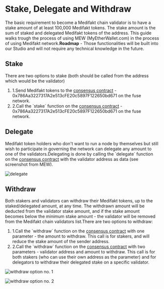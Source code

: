 # Stake, Delegate and Withdraw

The basic requirement to become a Medifakt chain validator is to have a stake amount of at least 100,000 Medifakt tokens. The stake amount is the sum of staked and delegated Medifakt tokens of the address. This guide walks trough the process of using MEW (MyEtherWallet.com) in the process of using Medifakt network.**Roadmap** - Those functionalities will be built into our Studio and will not require any technical knowledge in the future.

## Stake <a href="#stake" id="stake"></a>

There are two options to stake (both should be called from the address which would be the validator)

1. 1.Send Medifakt tokens to the [consensus contract](https://explorer.medifakt.network/address/0x3014ca10b91cb3d0ad85fef7a3cb95bcac9c0f79) - 0x786Aa3227317A2e513cFE20c5897F122650bd671 on the fuse network.
2. 2.Call the \`stake\` function on the [consensus contract](https://explorer.medifakt.network/address/0x3014ca10b91cb3d0ad85fef7a3cb95bcac9c0f79) - 0x786Aa3227317A2e513cFE20c5897F122650bd671 on the fuse network.

## Delegate <a href="#delegate" id="delegate"></a>

Medifakt token holders who don't want to run a node by themselves but still wish to participate in governing the network can delegate any amount to one of the validators.Delegating is done by calling the \`delegate\` function on the [consensus contract](https://explorer.medifakt.network/address/0x3014ca10b91cb3d0ad85fef7a3cb95bcac9c0f79) with the validator address as data (see screenshot from MEW).

![delegate](https://3886961007-files.gitbook.io/\~/files/v0/b/gitbook-x-prod.appspot.com/o/spaces%2F-MQROvzQPC4eD8u5AQhv%2Fuploads%2FfW2bi43f3TMgmwzi7wSZ%2Fimage.png?alt=media\&token=f30eb8a1-ff40-4f1e-9f73-89466ea2c83e)

## Withdraw <a href="#withdraw" id="withdraw"></a>

Both stakers and validators can withdraw their Medifakt tokens, up to the staked/delegated amount, at any time. The withdrawn amount will be deducted from the validator stake amount, and if the stake amount becomes below the minimum stake amount - the validator will be removed from the Medifakt chain validators list.There are two options to withdraw:

1. 1.Call the \`withdraw\` function on the [consensus contract](https://explorer.medifakt.network/address/0x3014ca10b91cb3d0ad85fef7a3cb95bcac9c0f79) with one parameter - the amount to withdraw. This call is for stakers, and will reduce the stake amount of the sender address.
2. 2.Call the \`withdraw\` function on the [consensus contract](https://explorer.medifakt.network/address/0x3014ca10b91cb3d0ad85fef7a3cb95bcac9c0f79) with two parameters - validator address and amount to withdraw. This call is for both stakers (who can use their own address as the parameter) and for delegators to withdraw their delegated stake on a specific validator.

![withdraw option no. 1](https://3886961007-files.gitbook.io/\~/files/v0/b/gitbook-x-prod.appspot.com/o/spaces%2F-MQROvzQPC4eD8u5AQhv%2Fuploads%2FyBpFV4W9N9vgpGyFEr76%2Fimage.png?alt=media\&token=0f715110-4b8d-4a35-81a6-93383d903f42)

![withdraw option no. 2](https://3886961007-files.gitbook.io/\~/files/v0/b/gitbook-x-prod.appspot.com/o/spaces%2F-MQROvzQPC4eD8u5AQhv%2Fuploads%2FTGmteQzEhEXuDVbibfVt%2Fimage.png?alt=media\&token=84a4f2a6-3c5e-41d7-b427-a845db9f82d2)
